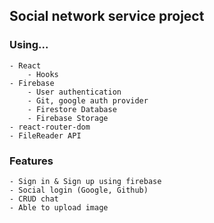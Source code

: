 ## Social network service project

### Using...
```
- React
    - Hooks
- Firebase
    - User authentication
    - Git, google auth provider
    - Firestore Database
    - Firebase Storage
- react-router-dom
- FileReader API
```

### Features
```
- Sign in & Sign up using firebase
- Social login (Google, Github)
- CRUD chat
- Able to upload image

```
